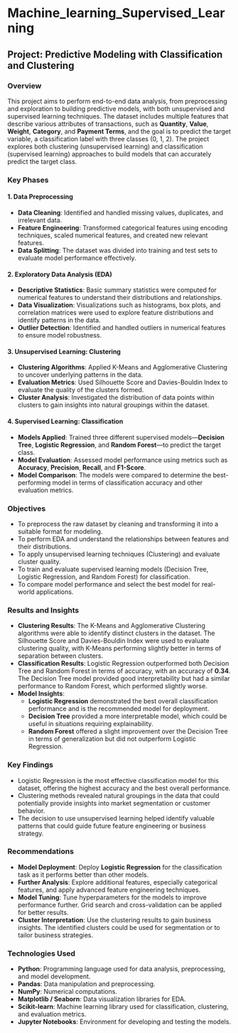 # Machine_learning_Supervised_Learning

## **Project: Predictive Modeling with Classification and Clustering**

### **Overview**
This project aims to perform end-to-end data analysis, from preprocessing and exploration to building predictive models, with both unsupervised and supervised learning techniques. The dataset includes multiple features that describe various attributes of transactions, such as **Quantity**, **Value**, **Weight**, **Category**, and **Payment Terms**, and the goal is to predict the target variable, a classification label with three classes (0, 1, 2). The project explores both clustering (unsupervised learning) and classification (supervised learning) approaches to build models that can accurately predict the target class.

### **Key Phases**

#### **1. Data Preprocessing**
- **Data Cleaning**: Identified and handled missing values, duplicates, and irrelevant data. 
- **Feature Engineering**: Transformed categorical features using encoding techniques, scaled numerical features, and created new relevant features.
- **Data Splitting**: The dataset was divided into training and test sets to evaluate model performance effectively.

#### **2. Exploratory Data Analysis (EDA)**
- **Descriptive Statistics**: Basic summary statistics were computed for numerical features to understand their distributions and relationships.
- **Data Visualization**: Visualizations such as histograms, box plots, and correlation matrices were used to explore feature distributions and identify patterns in the data.
- **Outlier Detection**: Identified and handled outliers in numerical features to ensure model robustness.

#### **3. Unsupervised Learning: Clustering**
- **Clustering Algorithms**: Applied K-Means and Agglomerative Clustering to uncover underlying patterns in the data.
- **Evaluation Metrics**: Used Silhouette Score and Davies-Bouldin Index to evaluate the quality of the clusters formed.
- **Cluster Analysis**: Investigated the distribution of data points within clusters to gain insights into natural groupings within the dataset.

#### **4. Supervised Learning: Classification**
- **Models Applied**: Trained three different supervised models—**Decision Tree**, **Logistic Regression**, and **Random Forest**—to predict the target class.
- **Model Evaluation**: Assessed model performance using metrics such as **Accuracy**, **Precision**, **Recall**, and **F1-Score**.
- **Model Comparison**: The models were compared to determine the best-performing model in terms of classification accuracy and other evaluation metrics.

### **Objectives**
- To preprocess the raw dataset by cleaning and transforming it into a suitable format for modeling.
- To perform EDA and understand the relationships between features and their distributions.
- To apply unsupervised learning techniques (Clustering) and evaluate cluster quality.
- To train and evaluate supervised learning models (Decision Tree, Logistic Regression, and Random Forest) for classification.
- To compare model performance and select the best model for real-world applications.

### **Results and Insights**
- **Clustering Results**: The K-Means and Agglomerative Clustering algorithms were able to identify distinct clusters in the dataset. The Silhouette Score and Davies-Bouldin Index were used to evaluate clustering quality, with K-Means performing slightly better in terms of separation between clusters.
- **Classification Results**: Logistic Regression outperformed both Decision Tree and Random Forest in terms of accuracy, with an accuracy of **0.34**. The Decision Tree model provided good interpretability but had a similar performance to Random Forest, which performed slightly worse.
- **Model Insights**: 
  - **Logistic Regression** demonstrated the best overall classification performance and is the recommended model for deployment.
  - **Decision Tree** provided a more interpretable model, which could be useful in situations requiring explainability.
  - **Random Forest** offered a slight improvement over the Decision Tree in terms of generalization but did not outperform Logistic Regression.

### **Key Findings**
- Logistic Regression is the most effective classification model for this dataset, offering the highest accuracy and the best overall performance.
- Clustering methods revealed natural groupings in the data that could potentially provide insights into market segmentation or customer behavior.
- The decision to use unsupervised learning helped identify valuable patterns that could guide future feature engineering or business strategy.

### **Recommendations**
- **Model Deployment**: Deploy **Logistic Regression** for the classification task as it performs better than other models.
- **Further Analysis**: Explore additional features, especially categorical features, and apply advanced feature engineering techniques.
- **Model Tuning**: Tune hyperparameters for the models to improve performance further. Grid search and cross-validation can be applied for better results.
- **Cluster Interpretation**: Use the clustering results to gain business insights. The identified clusters could be used for segmentation or to tailor business strategies.

### **Technologies Used**
- **Python**: Programming language used for data analysis, preprocessing, and model development.
- **Pandas**: Data manipulation and preprocessing.
- **NumPy**: Numerical computations.
- **Matplotlib / Seaborn**: Data visualization libraries for EDA.
- **Scikit-learn**: Machine learning library used for classification, clustering, and evaluation metrics.
- **Jupyter Notebooks**: Environment for developing and testing the models.
